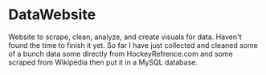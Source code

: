 # DataWebsite
Website to scrape, clean, analyze, and create visuals for data.
Haven't found the time to finish it yet. 
So far I have just collected and cleaned some of a bunch data some directly from HockeyRefrence.com and some scraped from Wikipedia then put it in a MySQL database.
